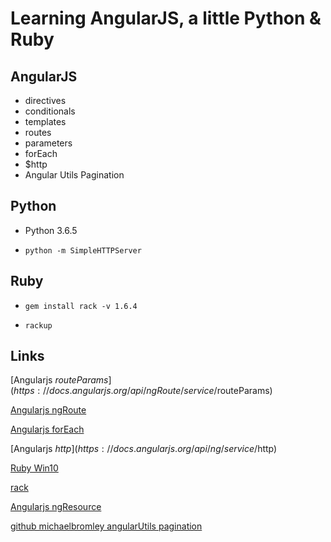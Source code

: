 # Learning AngularJS, a little Python & Ruby

## AngularJS

- directives
- conditionals
- templates
- routes
- parameters
- forEach
- $http
- Angular Utils Pagination

## Python

- Python 3.6.5

- `python -m SimpleHTTPServer`

## Ruby

- `gem install rack -v 1.6.4`

- `rackup`

## Links

[Angularjs $routeParams](https://docs.angularjs.org/api/ngRoute/service/$routeParams)

[Angularjs ngRoute](https://docs.angularjs.org/api/ngRoute)

[Angularjs forEach](https://docs.angularjs.org/api/ng/function/angular.forEach)

[Angularjs $http](https://docs.angularjs.org/api/ng/service/$http)

[Ruby Win10](https://rubyinstaller.org/)

[rack](https://rack.github.io/)

[Angularjs ngResource](https://docs.angularjs.org/api/ngResource/service/$resource)

[github michaelbromley angularUtils pagination](https://github.com/michaelbromley/angularUtils/tree/master/src/directives/pagination)

